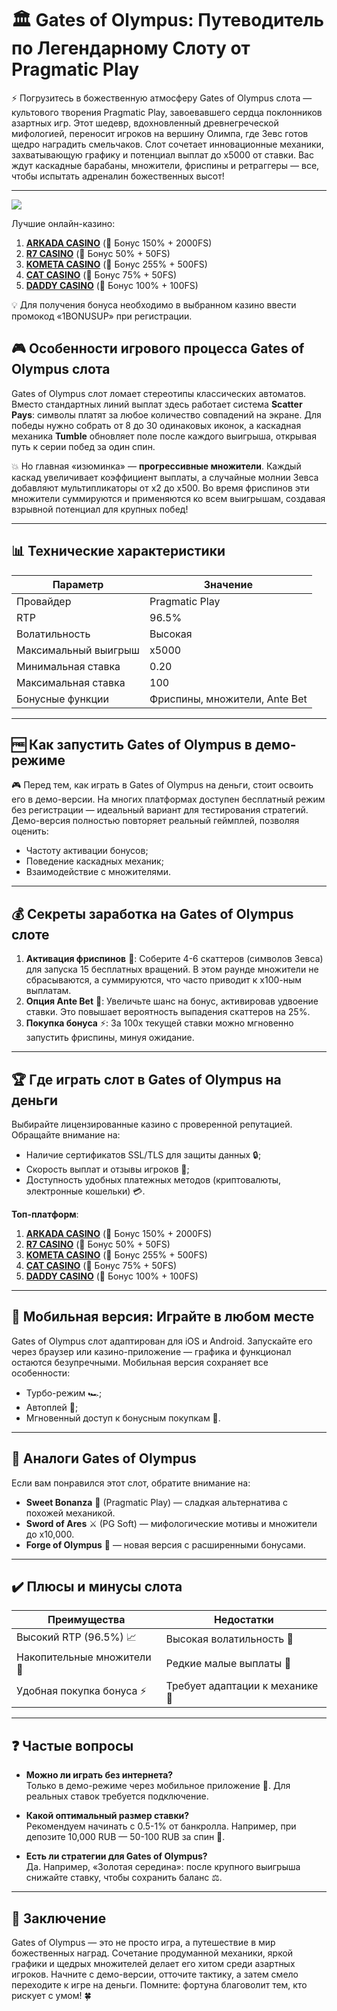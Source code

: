 # 🏛️ Gates of Olympus: Путеводитель по Легендарному Слоту от Pragmatic Play  

⚡️ Погрузитесь в божественную атмосферу Gates of Olympus слота — культового творения Pragmatic Play, завоевавшего сердца поклонников азартных игр. Этот шедевр, вдохновленный древнегреческой мифологией, переносит игроков на вершину Олимпа, где Зевс готов щедро наградить смельчаков. Слот сочетает инновационные механики, захватывающую графику и потенциал выплат до x5000 от ставки. Вас ждут каскадные барабаны, множители, фриспины и ретраггеры — все, чтобы испытать адреналин божественных высот!  

---

[![](https://i.ibb.co/BVjGQ9mj/olympus.jpg)](https://clck.ru/3FcBLa)

Лучшие онлайн-казино:

1. **[ARKADA CASINO](https://clck.ru/3FcBLa "ARKADA CASINO")** (🎁 Бонус 150% + 2000FS)
2. **[R7 CASINO](https://clck.ru/3FcBQu "R7 CASINO")** (🎁 Бонус 50% + 50FS)
3. **[KOMETA CASINO](https://clck.ru/3FcBFf "KOMETA CASINO")** (🎁 Бонус 255% + 500FS)
4. **[CAT CASINO](https://clck.ru/3FcBKb "CAT CASINO")** (🎁 Бонус 75% + 50FS)
5. **[DADDY CASINO](https://clck.ru/3FcBU5 "DADDY CASINO")** (🎁 Бонус 100% + 100FS)

💡 Для получения бонуса необходимо в выбранном казино ввести промокод «1BONUSUP» при регистрации.

## 🎮 Особенности игрового процесса Gates of Olympus слота 

Gates of Olympus слот ломает стереотипы классических автоматов. Вместо стандартных линий выплат здесь работает система **Scatter Pays**: символы платят за любое количество совпадений на экране. Для победы нужно собрать от 8 до 30 одинаковых иконок, а каскадная механика **Tumble** обновляет поле после каждого выигрыша, открывая путь к серии побед за один спин.  

💥 Но главная «изюминка» — **прогрессивные множители**. Каждый каскад увеличивает коэффициент выплаты, а случайные молнии Зевса добавляют мультипликаторы от x2 до x500. Во время фриспинов эти множители суммируются и применяются ко всем выигрышам, создавая взрывной потенциал для крупных побед!  

---

## 📊 Технические характеристики  

| Параметр                | Значение                     |  
|-------------------------|------------------------------|  
| Провайдер               | Pragmatic Play               |  
| RTP                     | 96.5%                        |  
| Волатильность           | Высокая                      |  
| Максимальный выигрыш    | x5000                        |  
| Минимальная ставка      | 0.20                         |  
| Максимальная ставка     | 100                          |  
| Бонусные функции        | Фриспины, множители, Ante Bet |  

---

## 🆓 Как запустить Gates of Olympus в демо-режиме  

🎮 Перед тем, как играть в Gates of Olympus на деньги, стоит освоить его в демо-версии. На многих платформах доступен бесплатный режим без регистрации — идеальный вариант для тестирования стратегий. Демо-версия полностью повторяет реальный геймплей, позволяя оценить:  
- Частоту активации бонусов;  
- Поведение каскадных механик;  
- Взаимодействие с множителями.  

---

## 💰 Секреты заработка на Gates of Olympus слоте  

1. **Активация фриспинов** 🎁: Соберите 4-6 скаттеров (символов Зевса) для запуска 15 бесплатных вращений. В этом раунде множители не сбрасываются, а суммируются, что часто приводит к х100-ным выплатам.  
2. **Опция Ante Bet** 🔄: Увеличьте шанс на бонус, активировав удвоение ставки. Это повышает вероятность выпадения скаттеров на 25%.  
3. **Покупка бонуса** ⚡️: За 100x текущей ставки можно мгновенно запустить фриспины, минуя ожидание.  

---

## 🏆 Где играть слот в Gates of Olympus на деньги  

Выбирайте лицензированные казино с проверенной репутацией. Обращайте внимание на:  
- Наличие сертификатов SSL/TLS для защиты данных 🔒;  
- Скорость выплат и отзывы игроков 📢;  
- Доступность удобных платежных методов (криптовалюты, электронные кошельки) 💳.  

**Топ-платформ**:  
1. **[ARKADA CASINO](https://clck.ru/3FcBLa "ARKADA CASINO")** (🎁 Бонус 150% + 2000FS)
2. **[R7 CASINO](https://clck.ru/3FcBQu "R7 CASINO")** (🎁 Бонус 50% + 50FS)
3. **[KOMETA CASINO](https://clck.ru/3FcBFf "KOMETA CASINO")** (🎁 Бонус 255% + 500FS)
4. **[CAT CASINO](https://clck.ru/3FcBKb "CAT CASINO")** (🎁 Бонус 75% + 50FS)
5. **[DADDY CASINO](https://clck.ru/3FcBU5 "DADDY CASINO")** (🎁 Бонус 100% + 100FS)

---

## 📱 Мобильная версия: Играйте в любом месте  

Gates of Olympus слот адаптирован для iOS и Android. Запускайте его через браузер или казино-приложение — графика и функционал остаются безупречными. Мобильная версия сохраняет все особенности:  
- Турбо-режим 🏎️;  
- Автоплей 🔄;  
- Мгновенный доступ к бонусным покупкам 🎁.  

---

## 🎰 Аналоги Gates of Olympus  

Если вам понравился этот слот, обратите внимание на:  
- **Sweet Bonanza** 🍭 (Pragmatic Play) — сладкая альтернатива с похожей механикой.  
- **Sword of Ares** ⚔️ (PG Soft) — мифологические мотивы и множители до x10,000.  
- **Forge of Olympus** 🔨 — новая версия с расширенными бонусами.  

---

## ✔️ Плюсы и минусы слота  

| **Преимущества**               | **Недостатки**               |  
|---------------------------------|-------------------------------|  
| Высокий RTP (96.5%) 📈         | Высокая волатильность 🎢     |  
| Накопительные множители 💎     | Редкие малые выплаты 🐌      |  
| Удобная покупка бонуса ⚡️     | Требует адаптации к механике 🧠 |  

---

## ❓ Частые вопросы  

- **Можно ли играть без интернета?**  
  Только в демо-режиме через мобильное приложение 📲. Для реальных ставок требуется подключение.  

- **Какой оптимальный размер ставки?**  
  Рекомендуем начинать с 0.5-1% от банкролла. Например, при депозите 10,000 RUB — 50-100 RUB за спин 💸.  

- **Есть ли стратегии для Gates of Olympus?**  
  Да. Например, «Золотая середина»: после крупного выигрыша снижайте ставку, чтобы сохранить баланс ⚖️.  

---

## 🏁 Заключение  

Gates of Olympus — это не просто игра, а путешествие в мир божественных наград. Сочетание продуманной механики, яркой графики и щедрых множителей делает его хитом среди азартных игроков. Начните с демо-версии, отточите тактику, а затем смело переходите к игре на деньги. Помните: фортуна благоволит тем, кто рискует с умом! 🍀  
